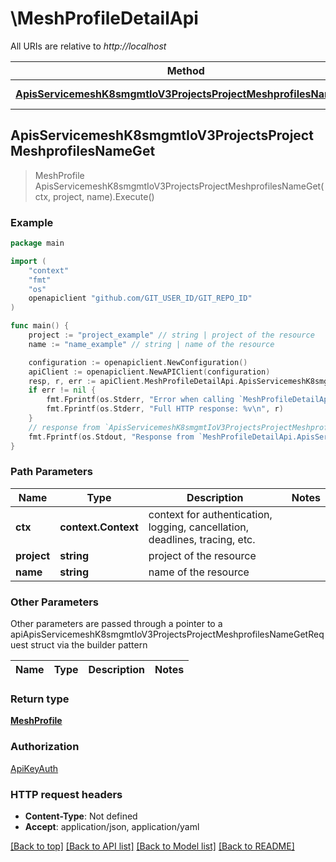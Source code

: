 # \MeshProfileDetailApi

All URIs are relative to *http://localhost*

Method | HTTP request | Description
------------- | ------------- | -------------
[**ApisServicemeshK8smgmtIoV3ProjectsProjectMeshprofilesNameGet**](MeshProfileDetailApi.md#ApisServicemeshK8smgmtIoV3ProjectsProjectMeshprofilesNameGet) | **Get** /apis/servicemesh.k8smgmt.io/v3/projects/{project}/meshprofiles/{name} | 



## ApisServicemeshK8smgmtIoV3ProjectsProjectMeshprofilesNameGet

> MeshProfile ApisServicemeshK8smgmtIoV3ProjectsProjectMeshprofilesNameGet(ctx, project, name).Execute()





### Example

```go
package main

import (
    "context"
    "fmt"
    "os"
    openapiclient "github.com/GIT_USER_ID/GIT_REPO_ID"
)

func main() {
    project := "project_example" // string | project of the resource
    name := "name_example" // string | name of the resource

    configuration := openapiclient.NewConfiguration()
    apiClient := openapiclient.NewAPIClient(configuration)
    resp, r, err := apiClient.MeshProfileDetailApi.ApisServicemeshK8smgmtIoV3ProjectsProjectMeshprofilesNameGet(context.Background(), project, name).Execute()
    if err != nil {
        fmt.Fprintf(os.Stderr, "Error when calling `MeshProfileDetailApi.ApisServicemeshK8smgmtIoV3ProjectsProjectMeshprofilesNameGet``: %v\n", err)
        fmt.Fprintf(os.Stderr, "Full HTTP response: %v\n", r)
    }
    // response from `ApisServicemeshK8smgmtIoV3ProjectsProjectMeshprofilesNameGet`: MeshProfile
    fmt.Fprintf(os.Stdout, "Response from `MeshProfileDetailApi.ApisServicemeshK8smgmtIoV3ProjectsProjectMeshprofilesNameGet`: %v\n", resp)
}
```

### Path Parameters


Name | Type | Description  | Notes
------------- | ------------- | ------------- | -------------
**ctx** | **context.Context** | context for authentication, logging, cancellation, deadlines, tracing, etc.
**project** | **string** | project of the resource | 
**name** | **string** | name of the resource | 

### Other Parameters

Other parameters are passed through a pointer to a apiApisServicemeshK8smgmtIoV3ProjectsProjectMeshprofilesNameGetRequest struct via the builder pattern


Name | Type | Description  | Notes
------------- | ------------- | ------------- | -------------



### Return type

[**MeshProfile**](MeshProfile.md)

### Authorization

[ApiKeyAuth](../README.md#ApiKeyAuth)

### HTTP request headers

- **Content-Type**: Not defined
- **Accept**: application/json, application/yaml

[[Back to top]](#) [[Back to API list]](../README.md#documentation-for-api-endpoints)
[[Back to Model list]](../README.md#documentation-for-models)
[[Back to README]](../README.md)

